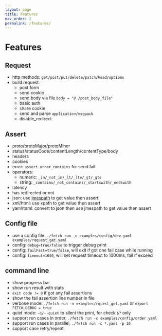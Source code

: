 ```yaml
---
layout: page
title: Features
nav_order: 2
permalink: /features/
---
```


# Features

## Request

- http methods: `get/post/put/delete/patch/head/options`
- build request:
  - post form
  - send cookie
  - send body via file `body = "@./post_body_file"`
  - basic auth
  - share cookie
  - send and parse `application/msgpack`
  - disable_redirect

## Assert

- proto/protoMajor/protoMinor
- status/statusCode/contentLength/contentType/body
- headers
- cookies
- error: `assert.error_contains` for send fail
- operators:
  - numeric: `_in/_not_in/_lt/_lte/_gt/_gte`
  - string: `_contains/_not_contains/_startswith/_endswith`
- latency
- has redirected or not
- json: use [jmespath](https://jmespath.org/tutorial.html) to get value then assert
- xml/html: use xpath to get value then assert
- yaml/toml: convert to json then use jmespath to get value then assert

## Config file

- use a config file: `./fetch run -c examples/config/dev.yaml examples/request_get.yaml`
- config: `debug=true/false` to trigger debug print
- config: `failFast=true/false`, will exit if got one fail case while running
- config: `timeout=1000`, will set request timeout to 1000ms, fail if exceed

## command line

- show progress bar
- show run result with stats
- `exit code != 0` if got any fail assertions
- show the fail assertion line number in file
- verbose mode: `./fetch run -v examples/rquest_get.yaml` or `export FETCH_DEBUG = true`
- quiet mode: `-q/--quiet` to silent the print, for check `$?` only
- support run cases in order, `./fetch run -c examples/config/order.yaml`
- support run cases in parallel, `./fetch run -c *.yaml -p 10`
- support case retry/repeat
